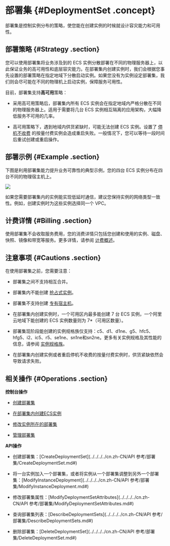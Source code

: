# 部署集 {#DeploymentSet .concept}

部署集是控制实例分布的策略，使您能在创建实例的时候就设计容灾能力和可用性。

## 部署策略 {#Strategy .section}

您可以使用部署集将业务涉及到的 ECS 实例分散部署在不同的物理服务器上，以此保证业务的高可用性和底层容灾能力。在部署集内创建实例时，我们会根据您事先设置的部署策略在指定地域下分散启动实例。如果您没有为实例设定部署集，我们则会尽可能在不同的物理机上启动实例，保障服务可用性。

目前，部署集支持**高可用**策略：

-   采用高可用策略后，部署集内所有 ECS 实例会在指定地域内严格分散在不同的物理服务器上。适用于需要将几台 ECS 实例相互隔离的应用架构，大幅降低服务不可用的几率。

-   高可用策略下，遇到地域内供货紧缺时，可能无法创建 ECS 实例。设置了 [停机不收费](../../../../cn.zh-CN/产品定价/按量付费实例停机不收费.md#) 的按量付费实例会造成重启失败。一般情况下，您可以等待一段时间后重试创建或重启操作。


## 部署示例 {#Example .section}

下图是利用部署集能力提升业务可靠性的典型示例，您的四台 ECS 实例分布在四台不同的物理宿主机上。

![](http://static-aliyun-doc.oss-cn-hangzhou.aliyuncs.com/assets/img/21423/154321046312046_zh-CN.png)

如果您需要部署集内的实例能实现低延时通信，建议您保持实例的网络类型一致性。例如，创建实例时为这些实例选择同一个 VPC。

## 计费详情 {#Billing .section}

使用部署集不会收取服务费用，您的消费详情只包括您创建和使用的实例、磁盘、快照、镜像和带宽等服务。更多详情，请参阅 [计费概述](../../../../cn.zh-CN/产品定价/计费概述.md#)。

## 注意事项 {#Cautions .section}

在使用部署集之前，您需要注意：

-   部署集之间不支持相互合并。

-   部署集内不能创建 [抢占式实例](cn.zh-CN/产品简介/实例/抢占式实例.md#)。

-   部署集不支持创建 [专有宿主机](../../../../cn.zh-CN/产品简介/什么是专有宿主机DDH.md#)。

-   在部署集内创建实例时，一个可用区内最多能创建 7 台 ECS 实例，一个阿里云地域下能创建的 ECS 实例数量则为 7\*（可用区数量）。

-   部署集现阶段能创建的实例规格族仅支持：c5、d1、d1ne、g5、hfc5、hfg5、i2、ic5、r5、se1ne、sn1ne和sn2ne。更多有关实例规格及其性能的信息，请参阅 [实例规格族](cn.zh-CN/产品简介/实例规格族.md#)。

-   在部署集内创建实例或者重启停机不收费的按量付费实例时，供货紧缺依然会导致请求失败。


## 相关操作 {#Operations .section}

**控制台操作**

-   [创建部署集](../../../../cn.zh-CN/用户指南/部署集/创建部署集.md#)

-   [在部署集内创建ECS实例](../../../../cn.zh-CN/用户指南/部署集/在部署集内创建实例.md#)

-   [修改实例所在的部署集](../../../../cn.zh-CN/用户指南/部署集/在部署集内创建实例.md#)

-   [管理部署集](../../../../cn.zh-CN/用户指南/部署集/管理部署集.md#)


**API操作**

-   创建部署集：[CreateDeploymentSet](../../../../cn.zh-CN/API 参考/部署集/CreateDeploymentSet.md#)

-   将一台实例加入一个部署集，或者将实例从一个部署集调整到另外一个部署集：[ModifyInstanceDeployment](../../../../cn.zh-CN/API 参考/部署集/ModifyInstanceDeployment.md#)

-   修改部署集属性：[ModifyDeploymentSetAttributes](../../../../cn.zh-CN/API 参考/部署集/ModifyDeploymentSetAttributes.md#)

-   查询部署集列表：[DescribeDeploymentSets](../../../../cn.zh-CN/API 参考/部署集/DescribeDeploymentSets.md#)

-   删除部署集：[DeleteDeploymentSet](../../../../cn.zh-CN/API 参考/部署集/DeleteDeploymentSet.md#)


